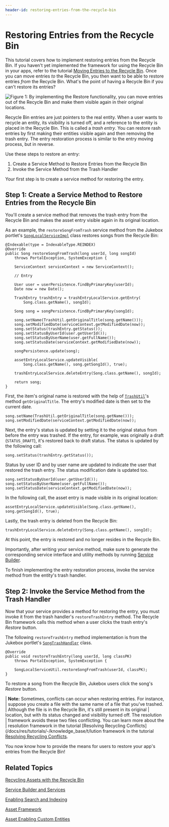 ```yaml
---
header-id: restoring-entries-from-the-recycle-bin
---
```


# Restoring Entries from the Recycle Bin

This tutorial covers how to implement restoring entries from the Recycle Bin. If
you haven't yet implemented the framework for using the Recycle Bin in your
apps, refer to the tutorial 
[Moving Entries to the Recycle Bin](/docs/mov/tutorials/-/knowledge_base/t/ng-entries-to-the-recycle-bin).
Once you can move entries *to* the Recycle Bin, you then want to be able to
restore entries *from* the Recycle Bin. What's the point of having a
Recycle Bin if you can't restore its entries?

![Figure 1: By implementing the *Restore* functionality, you can move entries out of the Recycle Bin and make them visible again in their original locations.](../../images/restore-entry-rb.png)

Recycle Bin entries are just pointers to the real entity. When a user wants to
recycle an entity, its visibility is turned off, and a reference to the entity
is placed in the Recycle Bin. This is called a *trash entry*. You can restore
rash entries by first making their entities visible again and then removing the
trash entry. The entry restoration process is similar to the entry moving
process, but in reverse. 

Use these steps to restore an entry: 

1. Create a Service Method to Restore Entries from the Recycle Bin
2. Invoke the Service Method from the Trash Handler

Your first step is to create a service method for restoring the entry.

## Step 1: Create a Service Method to Restore Entries from the Recycle Bin

You'll create a service method that removes the trash entry from the Recycle Bin
and makes the asset entry visible again in its original location. 

As an example, the `restoreSongFromTrash` service method from the Jukebox
portlet's [`SongLocalServiceImpl`](https://github.com/liferay-labs/jukebox-portlet/blob/6.2.x/docroot/WEB-INF/src/org/liferay/jukebox/service/impl/SongLocalServiceImpl.java)
class restores songs from the Recycle Bin:

    @Indexable(type = IndexableType.REINDEX)
    @Override
    public Song restoreSongFromTrash(long userId, long songId)
        throws PortalException, SystemException {

        ServiceContext serviceContext = new ServiceContext();

        // Entry

        User user = userPersistence.findByPrimaryKey(userId);
        Date now = new Date();

        TrashEntry trashEntry = trashEntryLocalService.getEntry(
            Song.class.getName(), songId);

        Song song = songPersistence.findByPrimaryKey(songId);

        song.setName(TrashUtil.getOriginalTitle(song.getName()));
        song.setModifiedDate(serviceContext.getModifiedDate(now));
        song.setStatus(trashEntry.getStatus());
        song.setStatusByUserId(user.getUserId());
        song.setStatusByUserName(user.getFullName());
        song.setStatusDate(serviceContext.getModifiedDate(now));

        songPersistence.update(song);

        assetEntryLocalService.updateVisible(
            Song.class.getName(), song.getSongId(), true);

        trashEntryLocalService.deleteEntry(Song.class.getName(), songId);

        return song;
    }

First, the item's original name is restored with the help of [`TrashUtil`](https://docs.liferay.com/portal/6.2/javadocs/com/liferay/portlet/trash/util/TrashUtil.html)'s
method `getOriginalTitle`. The entry's modified date is then set to the current
date. 

    song.setName(TrashUtil.getOriginalTitle(song.getName()));
    song.setModifiedDate(serviceContext.getModifiedDate(now));

Next, the entry's status is updated by setting it to the original status from
before the entry was trashed. If the entry, for example, was originally a draft
(`STATUS_DRAFT`), it's restored back to draft status. The status is updated by
the following call:

    song.setStatus(trashEntry.getStatus());

Status by user ID and by user name are updated to indicate the user that
restored the trash entry. The status modification date is updated too.

    song.setStatusByUserId(user.getUserId());
    song.setStatusByUserName(user.getFullName());
    song.setStatusDate(serviceContext.getModifiedDate(now));

In the following call, the asset entry is made visible in its original location:

    assetEntryLocalService.updateVisible(Song.class.getName(), song.getSongId(), true);

Lastly, the trash entry is deleted from the Recycle Bin:

    trashEntryLocalService.deleteEntry(Song.class.getName(), songId);

At this point, the entry is restored and no longer resides in the Recycle Bin.

Importantly, after writing your service method, make sure to generate the
corresponding service interface and utility methods by running [Service Builder](/docs/6-2/tutorials/-/knowledge_base/t/running-service-builder-and-understanding-the-generated-code).

To finish implementing the entry restoration process, invoke the service method 
from the entity's trash handler.

## Step 2: Invoke the Service Method from the Trash Handler

Now that your service provides a method for restoring the entry, you must invoke
it from the trash handler's `restoreTrashEntry` method. The Recycle Bin
framework calls this method when a user clicks the trash entry's *Restore*
button. 

The following `restoreTrashEntry` method implementation is from the Jukebox
portlet's [`SongTrashHandler`](https://github.com/liferay-labs/jukebox-portlet/blob/6.2.x/docroot/WEB-INF/src/org/liferay/jukebox/trash/SongTrashHandler.java)
class. 

    @Override
    public void restoreTrashEntry(long userId, long classPK)
        throws PortalException, SystemException {

        SongLocalServiceUtil.restoreSongFromTrash(userId, classPK);
    }

To restore a song from the Recycle Bin, Jukebox users click the song's *Restore*
button. 

| **Note:** Sometimes, conflicts can occur when restoring entries. For instance,
| suppose you create a file with the same name of a file that you've trashed.
| Although the file is in the Recycle Bin, it's still present in its original
| location, but with its status changed and visibility turned off. The resolution
| framework avoids these two files conflicting. You can learn more about the
| resolution framework in the tutorial [Resolving Recycling Conflicts](/docs/res/tutorials/-/knowledge_base/t/lution framework in the tutorial [Resolving Recycling Conflicts](/develop/tutorials/-/knowledge_base/resolving-recycling-conflicts).

You now know how to provide the means for users to restore your app's entries
from the Recycle Bin!

## Related Topics

[Recycling Assets with the Recycle Bin](/docs/6-2/user/-/knowledge_base/u/recycling-assets-with-the-recycle-bin)

[Service Builder and Services](/docs/6-2/tutorials/-/knowledge_base/t/service-builder)

[Enabling Search and Indexing](/docs/6-2/tutorials/-/knowledge_base/t/enabling-search-and-indexing)

[Asset Framework](/docs/6-2/tutorials/-/knowledge_base/t/asset-framework)

[Asset Enabling Custom Entities](/docs/6-2/tutorials/-/knowledge_base/t/asset-enabling-custom-entities)
